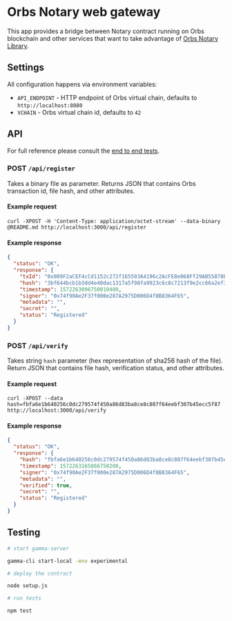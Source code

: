 # Orbs Notary web gateway

This app provides a bridge between Notary contract running on Orbs blockchain and other services that want to take advantage of [Orbs Notary Library](https://github.com/orbs-network/notary-lib).

## Settings

All configuration happens via environment variables:

* `API_ENDPOINT` - HTTP endpoint of Orbs virtual chain, defaults to `http://localhost:8080`
* `VCHAIN` - Orbs virtual chain id, defaults to `42`

## API

For full reference please consult the [end to end tests](./test/e2e.test.js).

### POST `/api/register`

Takes a binary file as parameter. Returns JSON that contains Orbs transaction id, file hash, and other attributes.

#### Example request

`curl -XPOST -H 'Content-Type: application/octet-stream' --data-binary @README.md http://localhost:3000/api/register`

#### Example response

```json
{
  "status": "OK",
  "response": {
    "txId": "0x009F2aCEF4cCd1152c272f165593A4196c2AcFE8e068Ff29AB55878BcD92C134B00F94B7C3166d74",
    "hash": "3bf644bcb1b3dd4e40dac1317a5f98fa9923c6c8c7213f9e2cc66a2ef367e48d",
    "timestamp": 1572263096750010400,
    "signer": "0x74f90Ae2F37f000e287A2975D006D4f8B8364F65",
    "metadata": "",
    "secret": "",
    "status": "Registered"
  }
}
```

### POST `/api/verify`

Takes string `hash` parameter (hex representation of sha256 hash of the file). Return JSON that contains file hash, verification status, and other attributes.

#### Example request

`curl -XPOST --data hash=fbfa6e1b640256c0dc279574f450a86d83ba8ce8c807f64eebf307b45ecc5f87 http://localhost:3000/api/verify`

#### Example response

```json
{
  "status": "OK",
  "response": {
    "hash": "fbfa6e1b640256c0dc279574f450a86d83ba8ce8c807f64eebf307b45ecc5f87",
    "timestamp": 1572263165866750200,
    "signer": "0x74f90Ae2F37f000e287A2975D006D4f8B8364F65",
    "metadata": "",
    "verified": true,
    "secret": "",
    "status": "Registered"
  }
}
```

## Testing

```bash
# start gamma-server

gamma-cli start-local -env experimental

# deploy the contract

node setup.js

# run tests

npm test
```
